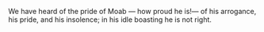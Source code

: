 We have heard of the pride of Moab — how proud he is!— of his arrogance, his pride, and his insolence; in his idle boasting he is not right.
